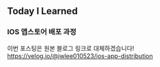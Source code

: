 ## Today I Learned
### IOS 앱스토어 배포 과정

이번 포스팅은 원본 블로그 링크로 대체하겠습니다!   
https://velog.io/@jwlee010523/ios-app-distribution
